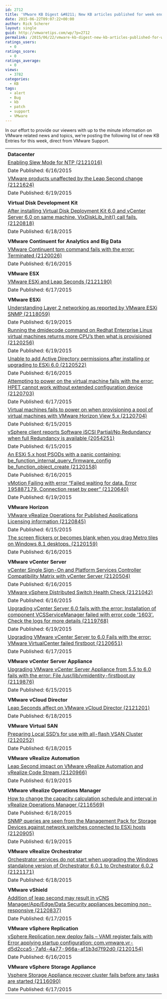 ```yaml
---
id: 2712
title: 'VMware KB Digest &#8211; New KB articles published for week ending 6/20/15'
date: 2015-06-22T09:07:22+00:00
author: Rick Scherer
layout: single
guid: http://vmwaretips.com/wp/?p=2712
permalink: /2015/06/22/vmware-kb-digest-new-kb-articles-published-for-week-ending-62015/
ratings_users:
  - 0
ratings_score:
  - 0
ratings_average:
  - 0
views:
  - 3782
categories:
  - KB
tags:
  - alert
  - Bug
  - kb
  - patch
  - support
  - VMware
---
```

In our effort to provide our viewers with up to the minute information on VMware related news and topics, we&#8217;re posting the following list of new KB Entries for this week, direct from VMware Support.

<!--more-->

<table border="0" cellspacing="0" cellpadding="0">
  <tr>
    <td valign="bottom" width="727">
    </td>
  </tr>
  
  <tr>
    <td valign="top" width="727">
      <strong>Datacenter</strong>
    </td>
  </tr>
  
  <tr>
    <td valign="top" width="727">
      <a href="http://vmw.re/1GvmQBw">Enabling Slew Mode for NTP (2121016)</a>
    </td>
  </tr>
  
  <tr>
    <td valign="top" width="727">
      Date Published: 6/16/2015
    </td>
  </tr>
  
  <tr>
    <td valign="top" width="727">
      <a href="http://vmw.re/1GvmQRM">VMware products unaffected by the Leap Second change (2121624)</a>
    </td>
  </tr>
  
  <tr>
    <td valign="top" width="727">
      Date Published: 6/19/2015
    </td>
  </tr>
  
  <tr>
    <td valign="top" width="727">
    </td>
  </tr>
  
  <tr>
    <td valign="top" width="727">
      <strong>Virtual Disk Development Kit</strong>
    </td>
  </tr>
  
  <tr>
    <td valign="top" width="727">
      <a href="http://vmw.re/1H981ep">After installing Virtual Disk Deployment Kit 6.0 and vCenter Server 6.0 on same machine, VixDiskLib_Init() call fails. (2120818)</a>
    </td>
  </tr>
  
  <tr>
    <td valign="top" width="727">
      Date Published: 6/18/2015
    </td>
  </tr>
  
  <tr>
    <td valign="top" width="727">
    </td>
  </tr>
  
  <tr>
    <td valign="top" width="727">
      <strong>VMware Continuent for Analytics and Big Data</strong>
    </td>
  </tr>
  
  <tr>
    <td valign="top" width="727">
      <a href="http://vmw.re/1H983CU">VMware Continuent tpm command fails with the error: Terminated (2120026)</a>
    </td>
  </tr>
  
  <tr>
    <td valign="top" width="727">
      Date Published: 6/16/2015
    </td>
  </tr>
  
  <tr>
    <td valign="top" width="727">
    </td>
  </tr>
  
  <tr>
    <td valign="top" width="727">
      <strong>VMware ESX</strong>
    </td>
  </tr>
  
  <tr>
    <td valign="top" width="727">
      <a href="http://vmw.re/1GvmOJC">VMware ESXi and Leap Seconds (2121190)</a>
    </td>
  </tr>
  
  <tr>
    <td valign="top" width="727">
      Date Published: 6/17/2015
    </td>
  </tr>
  
  <tr>
    <td valign="top" width="727">
    </td>
  </tr>
  
  <tr>
    <td valign="top" width="727">
      <strong>VMware ESXi</strong>
    </td>
  </tr>
  
  <tr>
    <td valign="top" width="727">
      <a href="http://vmw.re/1GvmOJE">Understanding Layer 2 networking as reported by VMware ESXi SNMP (2118059)</a>
    </td>
  </tr>
  
  <tr>
    <td valign="top" width="727">
      Date Published: 6/19/2015
    </td>
  </tr>
  
  <tr>
    <td valign="top" width="727">
      <a href="http://vmw.re/1GvmOJG">Running the dmidecode command on Redhat Enterprise Linux virtual machines returns more CPU&#8217;s then what is provisioned (2120256)</a>
    </td>
  </tr>
  
  <tr>
    <td valign="top" width="727">
      Date Published: 6/19/2015
    </td>
  </tr>
  
  <tr>
    <td valign="top" width="727">
      <a href="http://vmw.re/1H983CX">Unable to add Active Directory permissions after installing or upgrading to ESXi 6.0 (2120522)</a>
    </td>
  </tr>
  
  <tr>
    <td valign="top" width="727">
      Date Published: 6/16/2015
    </td>
  </tr>
  
  <tr>
    <td valign="top" width="727">
      <a href="http://vmw.re/1GvmQRT">Attempting to power on the virtual machine fails with the error: HPET cannot work without extended configuration device (2120703)</a>
    </td>
  </tr>
  
  <tr>
    <td valign="top" width="727">
      Date Published: 6/17/2015
    </td>
  </tr>
  
  <tr>
    <td valign="top" width="727">
      <a href="http://vmw.re/1H983CZ">Virtual machines fails to power on when provisioning a pool of virtual machines with VMware Horizon View 5.x (2120704)</a>
    </td>
  </tr>
  
  <tr>
    <td valign="top" width="727">
      Date Published: 6/15/2015
    </td>
  </tr>
  
  <tr>
    <td valign="top" width="727">
      <a href="http://vmw.re/1H983D1">vSphere client reports Software iSCSI Partial/No Redundancy when full Redundancy is available (2054251)</a>
    </td>
  </tr>
  
  <tr>
    <td valign="top" width="727">
      Date Published: 6/15/2015
    </td>
  </tr>
  
  <tr>
    <td valign="top" width="727">
      <a href="http://vmw.re/1GvmQRV">An ESXi 5.x host PSODs with a panic containing: be_function_internal_query_firmware_config be_function_object_create (2120158)</a>
    </td>
  </tr>
  
  <tr>
    <td valign="top" width="727">
      Date Published: 6/16/2015
    </td>
  </tr>
  
  <tr>
    <td valign="top" width="727">
      <a href="http://vmw.re/1GvmOJL">vMotion Failing with error &#8220;Failed waiting for data. Error 195887179. Connection reset by peer&#8221; (2120640)</a>
    </td>
  </tr>
  
  <tr>
    <td valign="top" width="727">
      Date Published: 6/19/2015
    </td>
  </tr>
  
  <tr>
    <td valign="top" width="727">
    </td>
  </tr>
  
  <tr>
    <td valign="top" width="727">
      <strong>VMware Horizon </strong>
    </td>
  </tr>
  
  <tr>
    <td valign="top" width="727">
      <a href="http://vmw.re/1H983D9">VMware vRealize Operations for Published Applications Licensing information (2120845)</a>
    </td>
  </tr>
  
  <tr>
    <td valign="top" width="727">
      Date Published: 6/15/2015
    </td>
  </tr>
  
  <tr>
    <td valign="top" width="727">
      <a href="http://vmw.re/1H981ev">The screen flickers or becomes blank when you drag Metro tiles on Windows 8.1 desktops. (2120159)</a>
    </td>
  </tr>
  
  <tr>
    <td valign="top" width="727">
      Date Published: 6/16/2015
    </td>
  </tr>
  
  <tr>
    <td valign="top" width="727">
    </td>
  </tr>
  
  <tr>
    <td valign="top" width="727">
      <strong>VMware vCenter Server</strong>
    </td>
  </tr>
  
  <tr>
    <td valign="top" width="727">
      <a href="http://vmw.re/1H981uJ">vCenter Single Sign-On and Platform Services Controller Compatibility Matrix with vCenter Server (2120504)</a>
    </td>
  </tr>
  
  <tr>
    <td valign="top" width="727">
      Date Published: 6/16/2015
    </td>
  </tr>
  
  <tr>
    <td valign="top" width="727">
      <a href="http://vmw.re/1GvmOJR">VMware vSphere Distributed Switch Health Check (2121042)</a>
    </td>
  </tr>
  
  <tr>
    <td valign="top" width="727">
      Date Published: 6/16/2015
    </td>
  </tr>
  
  <tr>
    <td valign="top" width="727">
      <a href="http://vmw.re/1H981uL">Upgrading vCenter Server 6.0 fails with the error: Installation of component VCSServiceManager failed with error code &#8216;1603&#8217;. Check the logs for more details (2119768)</a>
    </td>
  </tr>
  
  <tr>
    <td valign="top" width="727">
      Date Published: 6/19/2015
    </td>
  </tr>
  
  <tr>
    <td valign="top" width="727">
      <a href="http://vmw.re/1GvmQRZ">Upgrading VMware vCenter Server to 6.0 Fails with the error: VMware VirtualCenter failed firstboot (2120651)</a>
    </td>
  </tr>
  
  <tr>
    <td valign="top" width="727">
      Date Published: 6/17/2015
    </td>
  </tr>
  
  <tr>
    <td valign="top" width="727">
    </td>
  </tr>
  
  <tr>
    <td valign="top" width="727">
      <strong>VMware vCenter Server Appliance </strong>
    </td>
  </tr>
  
  <tr>
    <td valign="top" width="727">
      <a href="http://vmw.re/1H981uP">Upgrading VMware vCenter Server Appliance from 5.5 to 6.0 fails with the error: File /usr/lib/vmidentity-firstboot.py (2119876)</a>
    </td>
  </tr>
  
  <tr>
    <td valign="top" width="727">
      Date Published: 6/15/2015
    </td>
  </tr>
  
  <tr>
    <td valign="top" width="727">
    </td>
  </tr>
  
  <tr>
    <td valign="top" width="727">
      <strong>VMware vCloud Director</strong>
    </td>
  </tr>
  
  <tr>
    <td valign="top" width="727">
      <a href="http://vmw.re/1GvmQS1">Leap Seconds affect on VMware vCloud Director (2121201)</a>
    </td>
  </tr>
  
  <tr>
    <td valign="top" width="727">
      Date Published: 6/18/2015
    </td>
  </tr>
  
  <tr>
    <td valign="top" width="727">
    </td>
  </tr>
  
  <tr>
    <td valign="top" width="727">
      <strong>VMware Virtual SAN</strong>
    </td>
  </tr>
  
  <tr>
    <td valign="top" width="727">
      <a href="http://vmw.re/1GvmOJT">Preparing Local SSD&#8217;s for use with all-flash VSAN Cluster (2120252)</a>
    </td>
  </tr>
  
  <tr>
    <td valign="top" width="727">
      Date Published: 6/18/2015
    </td>
  </tr>
  
  <tr>
    <td valign="top" width="727">
    </td>
  </tr>
  
  <tr>
    <td valign="top" width="727">
      <strong>VMware vRealize Automation</strong>
    </td>
  </tr>
  
  <tr>
    <td valign="top" width="727">
      <a href="http://vmw.re/1H983Tr">Leap Second impact on VMware vRealize Automation and vRealize Code Stream (2120966)</a>
    </td>
  </tr>
  
  <tr>
    <td valign="top" width="727">
      Date Published: 6/19/2015
    </td>
  </tr>
  
  <tr>
    <td valign="top" width="727">
    </td>
  </tr>
  
  <tr>
    <td valign="top" width="727">
      <strong>VMware vRealize Operations Manager</strong>
    </td>
  </tr>
  
  <tr>
    <td valign="top" width="727">
      <a href="http://vmw.re/1GvmQS3">How to change the capacity calculation schedule and interval in vRealize Operations Manager (2116569)</a>
    </td>
  </tr>
  
  <tr>
    <td valign="top" width="727">
      Date Published: 6/18/2015
    </td>
  </tr>
  
  <tr>
    <td valign="top" width="727">
      <a href="http://vmw.re/1GvmOJV">SNMP queries are seen from the Management Pack for Storage Devices against network switches connected to ESXi hosts (2120905)</a>
    </td>
  </tr>
  
  <tr>
    <td valign="top" width="727">
      Date Published: 6/19/2015
    </td>
  </tr>
  
  <tr>
    <td valign="top" width="727">
    </td>
  </tr>
  
  <tr>
    <td valign="top" width="727">
      <strong>VMware vRealize Orchestrator </strong>
    </td>
  </tr>
  
  <tr>
    <td valign="top" width="727">
      <a href="http://vmw.re/1H983Tt">Orchestrator services do not start when upgrading the Windows standalone version of Orchestrator 6.0.1 to Orchestrator 6.0.2 (2121171)</a>
    </td>
  </tr>
  
  <tr>
    <td valign="top" width="727">
      Date Published: 6/18/2015
    </td>
  </tr>
  
  <tr>
    <td valign="top" width="727">
    </td>
  </tr>
  
  <tr>
    <td valign="top" width="727">
      <strong>VMware vShield </strong>
    </td>
  </tr>
  
  <tr>
    <td valign="top" width="727">
      <a href="http://vmw.re/1H981uV">Addition of leap second may result in vCNS Manager/App/Edge/Data Security appliances becoming non-responsive (2120837)</a>
    </td>
  </tr>
  
  <tr>
    <td valign="top" width="727">
      Date Published: 6/17/2015
    </td>
  </tr>
  
  <tr>
    <td valign="top" width="727">
    </td>
  </tr>
  
  <tr>
    <td valign="top" width="727">
      <strong>VMware vSphere Replication</strong>
    </td>
  </tr>
  
  <tr>
    <td valign="top" width="727">
      <a href="http://vmw.re/1GvmP0b">vSphere Replication new deploy fails &#8211; VAMI register fails with Error applying startup configuration: com.vmware.vr-d5d2cca5-7afd-4a77-966a-af1b3d7f92d0 (2120154)</a>
    </td>
  </tr>
  
  <tr>
    <td valign="top" width="727">
      Date Published: 6/16/2015
    </td>
  </tr>
  
  <tr>
    <td valign="top" width="727">
    </td>
  </tr>
  
  <tr>
    <td valign="top" width="727">
      <strong>VMware vSphere Storage Appliance</strong>
    </td>
  </tr>
  
  <tr>
    <td valign="top" width="727">
      <a href="http://vmw.re/1GvmR8l">Vsphere Storage Appliance recover cluster fails before any tasks are started (2116090)</a>
    </td>
  </tr>
  
  <tr>
    <td valign="top" width="727">
      Date Published: 6/17/2015
    </td>
  </tr>
</table>

<div class="feedflare">
</div>